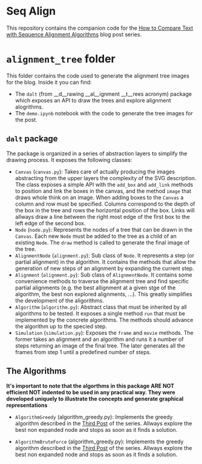 # Seq Align

This repository contains the companion code for the [How to Compare Text with Sequence Alignment
Algorithms](https://jaclx5.github.io/sequence_alignments_1) blog post series.

# `alignment_tree` folder

This folder contains the code used to generate the alignment tree images for the blog. Inside it
you can find:

- The `dalt` (from __d__rawing __al__ignment __t__rees acronym) package which exposes an API to
  draw the trees and explore alignment alogrithms.
- The `demo.ipynb` notebook with the code to generate the tree images for the post.

## `dalt` package

The package is organized in a series of abstraction layers to simplify the drawing process. It
exposes the following classes:
- `Canvas` (`canvas.py`): Takes care of actually producing the images abstracting from the upper
  layers the complexity of the SVG description. The class exposes a simple API with the `add_box`
  and `add_link` methods to position and link the boxes in the canvas, and the method `image` that
  draws whole think on an image.
  When adding boxes to the `Canvas` a column and row must be specified. Columns correspond to the
  depth of the box in the tree and rows the horizontal position of the box.
  Links will allways draw a line between the right most edge of the first box to the left edge of
  the second box.
- `Node` (`node.py`): Represents the nodes of a tree that can be drawn in the `Canvas`. Each new
  `Node` must be added to the tree as a child of an existing `Node`. The `draw` method is called to
   generate the final image of the tree.
- `AlignmentNode` (`alignment.py`): Sub class of `Node`. It represents a step (or partial alignment)
  in the algorithm. It contains the methods that allow the generation of new steps of an alignment
  by expanding the current step.
- `Alignment` (`alignment.py`): Sub class of `AlignmentNode`. It contains some convenience methods
  to traverse the alignment tree and find specific partial alignments (e.g. the best allignment at
  a given stge of the algorithm, the best non explored alignments, ...). This greatly simplifies
  the development of the aligorithms.
- `Algorithm` (`algorithm.py`): Abstract class that must be inherited by all algorithms to be
  tested. It exposes a single method `run` that must be implemented by the concrete algorithms.
  The methods should advance the algorithm up to the specied step.
- `Simulation` (`simulation.py`): Exposes the `frame` and `movie` methods. The former takes an
  alignment and an algorithm and runs it a number of steps returning an image of the final tree.
  The later generates all the frames from step 1 until a predefined number of steps.

## The Algorithms

__It's important to note that the algorthms in this package ARE NOT efficient NOT indented to be
used in any practical way. They were developed uniquely to illustrate the concepts and generate
graphical representations__

- `AlgorithmGreedy` (algorithm_greedy.py): Implements the greedy algorithm described in the [Third
  Post](https://jaclx5.github.io/sequence_alignments_3) of the series. Allways explore the best
  non expanded node and stops as soon as it finds a solution.
  
- `AlgorithmBruteForce` (algorithm_greedy.py): Implements the greedy algorithm described in the [Third
  Post](https://jaclx5.github.io/sequence_alignments_3) of the series. Allways explore the best
  non expanded node and stops as soon as it finds a solution.

  